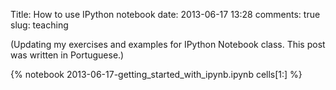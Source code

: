 Title: How to use IPython notebook
date:  2013-06-17 13:28
comments: true
slug: teaching

(Updating my exercises and examples for IPython Notebook class.  This
post was written in Portuguese.)

{% notebook 2013-06-17-getting_started_with_ipynb.ipynb cells[1:] %}
